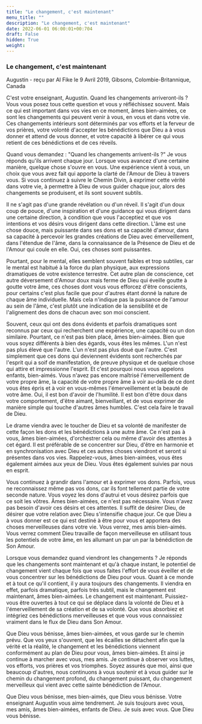 ```yaml
---
title: "Le changement, c'est maintenant"
menu_title: ""
description: "Le changement, c'est maintenant"
date: 2022-06-01 06:00:01+00:704
draft: False
hidden: True
weight:
---
```

### Le changement, c'est maintenant

Augustin - reçu par Al Fike le 9 Avril 2019, Gibsons, Colombie-Britannique, Canada

C'est votre enseignant, Augustin. Quand les changements arriveront-ils ? Vous vous posez tous cette question et vous y réfléchissez souvent. Mais ce qui est important dans vos vies en ce moment, âmes bien-aimées, ce sont les changements qui peuvent venir à vous, en vous et dans votre vie. Ces changements intérieurs sont déterminés par vos efforts et la ferveur de vos prières, votre volonté d'accepter les bénédictions que Dieu a à vous donner et attend de vous donner, et votre capacité à libérer ce qui vous retient de ces bénédictions et de ces réveils.

Quand vous demandez : "Quand les changements arrivent-ils ?" Je vous réponds qu'ils arrivent chaque jour. Lorsque vous avancez d'une certaine manière, quelque chose s'ouvre en vous. Une expérience vient à vous, un choix que vous avez fait qui apporte la clarté de l'Amour de Dieu à travers vous. Si vous continuez à suivre le Chemin Divin, à exprimer cette vérité dans votre vie, à permettre à Dieu de vous guider chaque jour, alors des changements se produisent, et ils sont souvent subtils.

Il ne s'agit pas d'une grande révélation ou d'un réveil. Il s'agit d'un doux coup de pouce, d'une inspiration et d'une guidance qui vous dirigent dans une certaine direction, à condition que vous l'acceptiez et que vos intentions et vos désirs vous dirigent dans cette direction. L'âme est une chose douce, mais puissante dans ses dons et sa capacité d'amour, dans sa capacité à percevoir les grandes créations de Dieu avec émerveillement, dans l'étendue de l'âme, dans la connaissance de la Présence de Dieu et de l'Amour qui coule en elle. Oui, ces choses sont puissantes.

Pourtant, pour le mental, elles semblent souvent faibles et trop subtiles, car le mental est habitué à la force du plan physique, aux expressions dramatiques de votre existence terrestre. Cet autre plan de conscience, cet autre déversement d'Amour doux mais ferme de Dieu qui éveille goutte à goutte votre âme, ces choses dont vous vous efforcez d'être conscients, pour certains c'est plus facile que pour d'autres étant donné la nature de chaque âme individuelle. Mais cela n'indique pas la puissance de l'amour au sein de l'âme, c'est plutôt une indication de la sensibilité et de l'alignement des dons de chacun avec son moi conscient.

Souvent, ceux qui ont des dons évidents et parfois dramatiques sont reconnus par ceux qui recherchent une expérience, une capacité ou un don similaire. Pourtant, ce n'est pas bien placé, âmes bien-aimées. Bien que vous soyez différents à bien des égards, vous êtes les mêmes. L'un n'est pas plus élevé que l'autre. L'un n'est pas plus doué que l'autre. C'est simplement que ces dons qui deviennent évidents sont recherchés par l'esprit qui a soif de manifestation, de preuve physique et de quelque chose qui attire et impressionne l'esprit. Et c'est pourquoi nous vous appelons enfants, bien-aimés. Vous n'avez pas encore maîtrisé l'émerveillement de votre propre âme, la capacité de votre propre âme à voir au-delà de ce dont vous êtes épris et à voir en vous-mêmes l'émerveillement et la beauté de votre âme. Oui, il est bon d'avoir de l'humilité. Il est bon d'être doux dans votre comportement, d'être aimant, bienveillant, et de vous exprimer de manière simple qui touche d'autres âmes humbles. C'est cela faire le travail de Dieu.

Le drame viendra avec le toucher de Dieu et sa volonté de manifester de cette façon les dons et les bénédictions à une autre âme. Ce n'est pas à vous, âmes bien-aimées, d'orchestrer cela ou même d'avoir des attentes à cet égard. Il est préférable de se concentrer sur Dieu, d'être en harmonie et en synchronisation avec Dieu et ces autres choses viendront et seront si présentes dans vos vies.
Rappelez-vous, âmes bien-aimées, vous êtes également aimées aux yeux de Dieu. Vous êtes également suivies par nous en esprit.

Vous continuez à grandir dans l'amour et à exprimer vos dons. Parfois, vous ne reconnaissez même pas vos dons, car ils font tellement partie de votre seconde nature. Vous voyez les dons d'autrui et vous désirez parfois que ce soit les vôtres. Âmes bien-aimées, ce n'est pas nécessaire. Vous n'avez pas besoin d'avoir ces désirs et ces attentes. Il suffit de désirer Dieu, de désirer que votre relation avec Dieu s'intensifie chaque jour. Ce que Dieu a à vous donner est ce qui est destiné à être pour vous et apportera des choses merveilleuses dans votre vie. Vous verrez, mes amis bien-aimés. Vous verrez comment Dieu travaille de façon merveilleuse en utilisant tous les potentiels de votre âme, en les allumant un par un par la bénédiction de Son Amour.

Lorsque vous demandez quand viendront les changements ? Je réponds que les changements sont maintenant et qu'à chaque instant, le potentiel de changement vient chaque fois que vous faites l'effort de vous éveiller et de vous concentrer sur les bénédictions de Dieu pour vous. Quant à ce monde et à tout ce qu'il contient, il y aura toujours des changements. Il viendra en effet, parfois dramatique, parfois très subtil, mais le changement est maintenant, âmes bien-aimées. Le changement est maintenant. Puissiez-vous être ouvertes à tout ce qui se déplace dans la volonté de Dieu et à l'émerveillement de sa création et de sa volonté. Que vous absorbiez et intégriez ces bénédictions merveilleuses et que vous vous connaissiez vraiment dans le flux de Dieu dans Son Amour.

Que Dieu vous bénisse, âmes bien-aimées, et vous garde sur le chemin prévu. Que vos yeux s'ouvrent, que les écailles se détachent afin que la vérité et la réalité, le changement et les bénédictions viennent conformément au plan de Dieu pour vous, âmes bien-aimées. Et ainsi je continue à marcher avec vous, mes amis. Je continue à observer vos luttes, vos efforts, vos prières et vos triomphes. Soyez assurés que moi, ainsi que beaucoup d'autres, nous continuons à vous soutenir et à vous guider sur le chemin du changement profond, du changement puissant, du changement merveilleux qui vient avec cette sainte bénédiction de l'Amour.

Que Dieu vous bénisse, mes bien-aimés, que Dieu vous bénisse. Votre enseignant Augustin vous aime tendrement. Je suis toujours avec vous, mes amis, âmes bien-aimées, enfants de Dieu. Je suis avec vous. Que Dieu vous bénisse.



